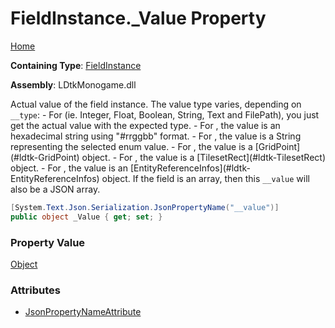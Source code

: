 # FieldInstance\.\_Value Property

[Home](../../../README.md)

**Containing Type**: [FieldInstance](../README.md)

**Assembly**: LDtkMonogame\.dll

  
 Actual value of the field instance\. The value type varies, depending on `__type`:   \- For  \(ie\. Integer, Float, Boolean, String, Text and FilePath\), you just get the actual value with the expected type\.   \- For , the value is an hexadecimal string using "\#rrggbb" format\.   \- For , the value is a String representing the selected enum value\.   \- For , the value is a \[GridPoint\]\(\#ldtk\-GridPoint\) object\.   \- For , the value is a \[TilesetRect\]\(\#ldtk\-TilesetRect\) object\.   \- For , the value is an \[EntityReferenceInfos\]\(\#ldtk\-EntityReferenceInfos\) object\.  If the field is an array, then this `__value` will also be a JSON array\. 

```csharp
[System.Text.Json.Serialization.JsonPropertyName("__value")]
public object _Value { get; set; }
```

### Property Value

[Object](https://docs.microsoft.com/en-us/dotnet/api/system.object)

### Attributes

* [JsonPropertyNameAttribute](https://docs.microsoft.com/en-us/dotnet/api/system.text.json.serialization.jsonpropertynameattribute)

